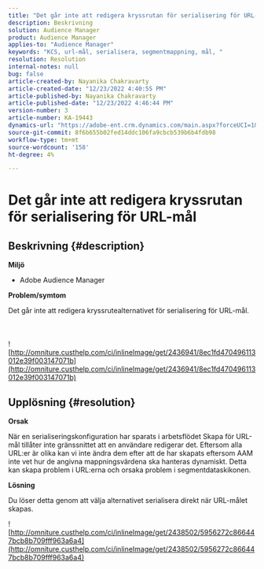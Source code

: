 ```yaml
---
title: "Det går inte att redigera kryssrutan för serialisering för URL-mål"
description: Beskrivning
solution: Audience Manager
product: Audience Manager
applies-to: "Audience Manager"
keywords: "KCS, url-mål, serialisera, segmentmappning, mål, "
resolution: Resolution
internal-notes: null
bug: false
article-created-by: Nayanika Chakravarty
article-created-date: "12/23/2022 4:40:55 PM"
article-published-by: Nayanika Chakravarty
article-published-date: "12/23/2022 4:46:44 PM"
version-number: 3
article-number: KA-19443
dynamics-url: "https://adobe-ent.crm.dynamics.com/main.aspx?forceUCI=1&pagetype=entityrecord&etn=knowledgearticle&id=d8bcf08b-e082-ed11-81ac-6045bd006079"
source-git-commit: 8f6b655b02fed14ddc106fa9cbcb539b6b4fdb98
workflow-type: tm+mt
source-wordcount: '158'
ht-degree: 4%

---
```


# Det går inte att redigera kryssrutan för serialisering för URL-mål

## Beskrivning {#description}


<b>Miljö</b>

- Adobe Audience Manager

<b>Problem/symtom</b>

Det går inte att redigera kryssrutealternativet för serialisering för URL-mål.
<br><br> <br><br>![http://omniture.custhelp.com/ci/inlineImage/get/2436941/8ec1fd470496113012e39f003147071b](http://omniture.custhelp.com/ci/inlineImage/get/2436941/8ec1fd470496113012e39f003147071b)

## Upplösning {#resolution}


<b>Orsak</b>

När en serialiseringskonfiguration har sparats i arbetsflödet Skapa för URL-mål tillåter inte gränssnittet att en användare redigerar det. Eftersom alla URL:er är olika kan vi inte ändra dem efter att de har skapats eftersom AAM inte vet hur de angivna mappningsvärdena ska hanteras dynamiskt. Detta kan skapa problem i URL:erna och orsaka problem i segmentdataskikonen.

<b>Lösning</b>

Du löser detta genom att välja alternativet serialisera direkt när URL-målet skapas.

![http://omniture.custhelp.com/ci/inlineImage/get/2438502/5956272c866447bcb8b709fff963a6a4](http://omniture.custhelp.com/ci/inlineImage/get/2438502/5956272c866447bcb8b709fff963a6a4)


